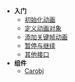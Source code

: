 * **入门**
  * [初始化动画](/zh-cn/1.1)
  * [定义动画对象](/zh-cn/1.2.md)
  * [添加关键帧动画](/zh-cn/1.3.md)
  * [暂停与继续](/zh-cn/1.4.md)
  * [其他接口](/zh-cn/1.5.md)
* **组件**
  * [Carobj](/zh-cn/2.1.md)
